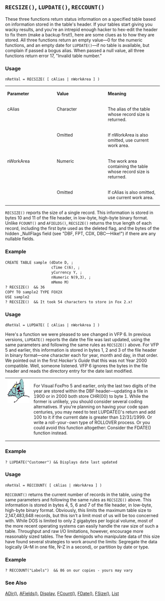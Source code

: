 ## `RECSIZE()`, `LUPDATE()`, `RECCOUNT()`

These three functions return status information on a specified table based on information stored in the table's header. If your tables start giving you wacky results, and you're an intrepid enough hacker to hex-edit the header to fix them (make a backup first!), here are some clues as to how they are stored. All three functions return an empty value&mdash;0 for the numeric functions, and an empty date for `LUPDATE()`&mdash;if no table is available, but complain if passed a bogus alias. When passed a null value, all three functions return error 17, "Invalid table number."

### Usage

```foxpro
nRetVal = RECSIZE( [ cAlias | nWorkArea ] )
```
<table>
<tr>
  <td width="32%" valign="top">
  <p><b>Parameter</b></p>
  </td>
  <td width="23%" valign="top">
  <p><b>Value</b></p>
  </td>
  <td width="45%" valign="top">
  <p><b>Meaning</b></p>
  </td>
 </tr>
<tr>
  <td width="32%" rowspan="2" valign="top">
  <p>cAlias</p>
  </td>
  <td width="23%" valign="top">
  <p>Character</p>
  </td>
  <td width="45%" valign="top">
  <p>The alias of the table whose record size is returned.</p>
  </td>
 </tr>
<tr>
  <td width="33%" valign="top">
  <p>Omitted </p>
  </td>
  <td width="67%" valign="top">
  <p>If nWorkArea is also omitted, use current work area.</p>
  </td>
 </tr>
<tr>
  <td width="32%" rowspan="2" valign="top">
  <p>nWorkArea</p>
  </td>
  <td width="23%" valign="top">
  <p>Numeric</p>
  </td>
  <td width="45%" valign="top">
  <p>The work area containing the table whose record size is returned.</p>
  </td>
 </tr>
<tr>
  <td width="33%" valign="top">
  <p>Omitted</p>
  </td>
  <td width="67%" valign="top">
  <p>If cAlias is also omitted, use current work area.</p>
  </td>
 </tr>
</table>

`RECSIZE()` reports the size of a single record. This information is stored in bytes 10 and 11 of the file header, in low-byte, high-byte binary format. Unlike `FCOUNT()` and `AFIELDS()`, `RECSIZE()` returns the true length of each record, including the first byte used as the deleted flag, and the bytes of the hidden _NullFlags field (see "DBF, FPT, CDX, DBC&mdash;Hike!") if there are any nullable fields.

### Example

```foxpro
CREATE TABLE sample (dDate D, ;
                     cTime C(6), ;
                     yCurrency Y, ;
                     nNumeric N(9,3), ;
                     mMemo M)
? RECSIZE()  && 36
COPY TO sample2 TYPE FOX2X
USE sample2
? RECSIZE()  && It took 54 characters to store in Fox 2.x!
```
### Usage

```foxpro
dRetVal = LUPDATE( [ cAlias | nWorkArea ] )
```

Here's a function we were pleased to see changed in VFP 6. In previous versions, `LUPDATE()` reports the date the file was last updated, using the same parameters and following the same rules as `RECSIZE()` above. For VFP 5 and earlier, this information is stored in bytes 1, 2 and 3 of the file header in binary format&mdash;one character each for year, month and day, in that order. We pointed out in the first *Hacker's Guide* that this was not Year 2000 compatible. Well, someone listened. VFP 6 ignores the bytes in the file header and reads the directory entry for the date last modified.

<table>
<tr>
  <td width="17%" valign="top">
<img width="94" height="78" src="fixbug1.gif">
  </td>
  <td width="83%">
  <p>For Visual FoxPro 5 and earlier, only the last two digits of the year are stored within the DBF header&mdash;updating a file in 1900 or in 2000 both store CHR(00) to byte 1. While the former is unlikely, you should consider several coding alternatives. If you're planning on having your code span centuries, you may need to test LUPDATE()'s return and add 100 to it if the current date is greater than 12/31/1999. Or write a roll-your-own type of ROLLOVER process. Or you could avoid this function altogether: Consider the FDATE() function instead.</p>
  </td>
 </tr>
</table>

### Example

```foxpro
? LUPDATE("Customer") && Displays date last updated
```
### Usage

```foxpro
nRetVal = RECCOUNT( [ cAlias | nWorkArea ] )
```

`RECCOUNT()` returns the current number of records in the table, using the same parameters and following the same rules as `RECSIZE()` above. This information is stored in bytes 4, 5, 6 and 7 of the file header, in low-byte, high-byte binary format. Obviously, this limits the maximum table size to 2,147,483,648 records, but this isn't a limit most of us will be too concerned with. While DOS is limited to only 2 gigabytes per logical volume, most of the more recent operating systems can easily handle the raw size of such a table. Throughput and raw I/O limitations, however, encourage more reasonably sized tables. The few demigods who manipulate data of this size have found several strategies to work around the limits: Segregate the data logically (A&ndash;M in one file, N&ndash;Z in a second), or partition by date or type.

### Example

```foxpro
? RECCOUNT("Labels")  && 86 on our copies - yours may vary
```
### See Also

[ADir()](s4g212.md), [AFields()](s4g292.md), [Display](s4g784.md), [FCount()](s4g076.md), [FDate()](s4g365.md), [FSize()](s4g076.md), [List](s4g784.md)